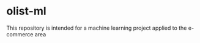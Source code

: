 # olist-ml
This repository is intended for a machine learning project applied to the e-commerce area
